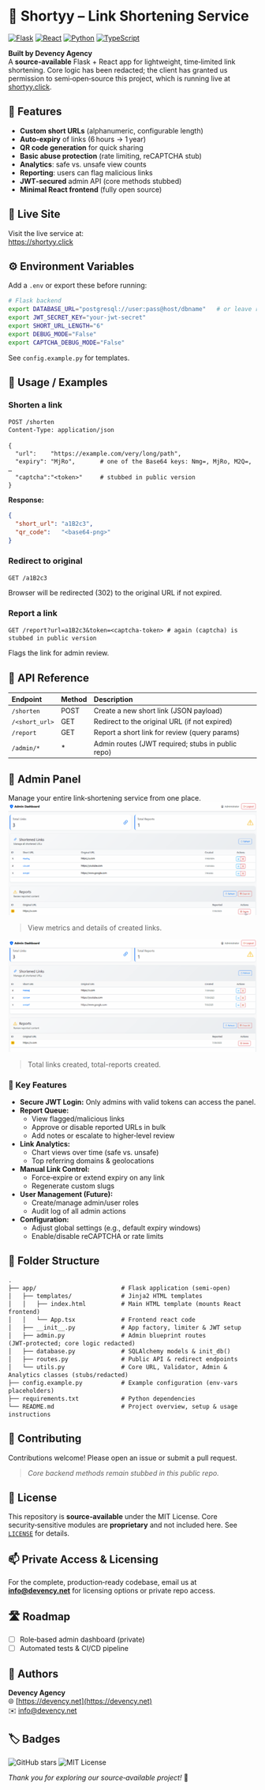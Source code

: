# 🔗 Shortyy – Link Shortening Service

[![Flask](https://img.shields.io/badge/Flask-000?logo=flask&logoColor=fff)](#)
[![React](https://img.shields.io/badge/React-%2320232a.svg?logo=react&logoColor=%2361DAFB)](#)
[![Python](https://img.shields.io/badge/Python-3776AB?logo=python&logoColor=fff)](#)
[![TypeScript](https://img.shields.io/badge/TypeScript-3178C6?logo=typescript&logoColor=fff)](#)

**Built by Devency Agency**  
A **source‑available** Flask + React app for lightweight, time‑limited link shortening. Core logic has been redacted; the client has granted us permission to semi‑open‑source this project, which is running live at [shortyy.click](https://shortyy.click).


## 🔑 Features

- **Custom short URLs** (alphanumeric, configurable length)  
- **Auto‑expiry** of links (6 hours → 1 year)  
- **QR code generation** for quick sharing  
- **Basic abuse protection** (rate limiting, reCAPTCHA stub)  
- **Analytics**: safe vs. unsafe view counts  
- **Reporting**: users can flag malicious links  
- **JWT‑secured** admin API (core methods stubbed)  
- **Minimal React frontend** (fully open source)


## 🚀 Live Site

Visit the live service at:  
https://shortyy.click


## ⚙️ Environment Variables

Add a `.env` or export these before running:

```bash
# Flask backend
export DATABASE_URL="postgresql://user:pass@host/dbname"   # or leave redacted
export JWT_SECRET_KEY="your-jwt-secret"
export SHORT_URL_LENGTH="6"
export DEBUG_MODE="False"
export CAPTCHA_DEBUG_MODE="False"
````

See `config.example.py` for templates.


## 📖 Usage / Examples

### Shorten a link

```http
POST /shorten
Content-Type: application/json

{
  "url":    "https://example.com/very/long/path",
  "expiry": "MjRo",       # one of the Base64 keys: Nmg=, MjRo, M2Q=, …
  "captcha":"<token>"     # stubbed in public version
}
```

**Response:**

```json
{
  "short_url": "a1B2c3",
  "qr_code":   "<base64‑png>"
}
```

### Redirect to original

```http
GET /a1B2c3
```

Browser will be redirected (302) to the original URL if not expired.

### Report a link

```http
GET /report?url=a1B2c3&token=<captcha‑token> # again (captcha) is stubbed in public version
```

Flags the link for admin review.


## 📜 API Reference

| Endpoint       | Method | Description                                       |
| :------------- | :----- | :------------------------------------------------ |
| `/shorten`     | POST   | Create a new short link (JSON payload)            |
| `/<short_url>` | GET    | Redirect to the original URL (if not expired)     |
| `/report`      | GET    | Report a short link for review (query params)     |
| `/admin/*`     | \*     | Admin routes (JWT required; stubs in public repo) |


## 🔧 Admin Panel

Manage your entire link‑shortening service from one place.
![Admin Dashboard Overview](gifs/demo1.gif)
> View metrics and details of created links.

![Link Management & Reporting](gifs/demo2.gif)
> Total links created, total-reports created.

### 🎯 Key Features

- **Secure JWT Login:** Only admins with valid tokens can access the panel.  
- **Report Queue:**  
  - View flagged/malicious links  
  - Approve or disable reported URLs in bulk  
  - Add notes or escalate to higher‑level review  
- **Link Analytics:**  
  - Chart views over time (safe vs. unsafe)  
  - Top referring domains & geolocations  
- **Manual Link Control:**  
  - Force‑expire or extend expiry on any link  
  - Regenerate custom slugs  
- **User Management (Future):**  
  - Create/manage admin/user roles  
  - Audit log of all admin actions  
- **Configuration:**  
  - Adjust global settings (e.g., default expiry windows)  
  - Enable/disable reCAPTCHA or rate limits  


## 📂 Folder Structure

```
.
├── app/                        # Flask application (semi‑open)
│   ├── templates/              # Jinja2 HTML templates
│   │   ├── index.html          # Main HTML template (mounts React frontend)
│   │   └── App.tsx             # Frontend react code
│   ├── __init__.py             # App factory, limiter & JWT setup
│   ├── admin.py                # Admin blueprint routes (JWT‑protected; core logic redacted)
│   ├── database.py             # SQLAlchemy models & init_db()
│   ├── routes.py               # Public API & redirect endpoints
│   └── utils.py                # Core URL, Validator, Admin & Analytics classes (stubs/redacted)
├── config.example.py           # Example configuration (env‑vars placeholders)
├── requirements.txt            # Python dependencies
└── README.md                   # Project overview, setup & usage instructions
```

## 🤝 Contributing

Contributions welcome!
Please open an issue or submit a pull request.

> *Core backend methods remain stubbed in this public repo.*


## 📜 License

This repository is **source‑available** under the MIT License.
Core security‑sensitive modules are **proprietary** and not included here.
See [`LICENSE`](./LICENSE) for details.


## 📫 Private Access & Licensing

For the complete, production‑ready codebase, email us at **[info@devency.net](mailto:info@devency.net)** for licensing options or private repo access.


## 🛣️ Roadmap

* [ ] Role‑based admin dashboard (private)
* [ ] Automated tests & CI/CD pipeline

## 👤 Authors

**Devency Agency**  
🌐 [https://devency.net](https://devency.net)  
✉️ [info@devency.net](mailto:info@devency.net)  

## 🏷️ Badges

![GitHub stars](https://img.shields.io/github/stars/devency-agency/shortyy)
![MIT License](https://img.shields.io/badge/license-MIT-blue)

*Thank you for exploring our source‑available project!* 🚀
